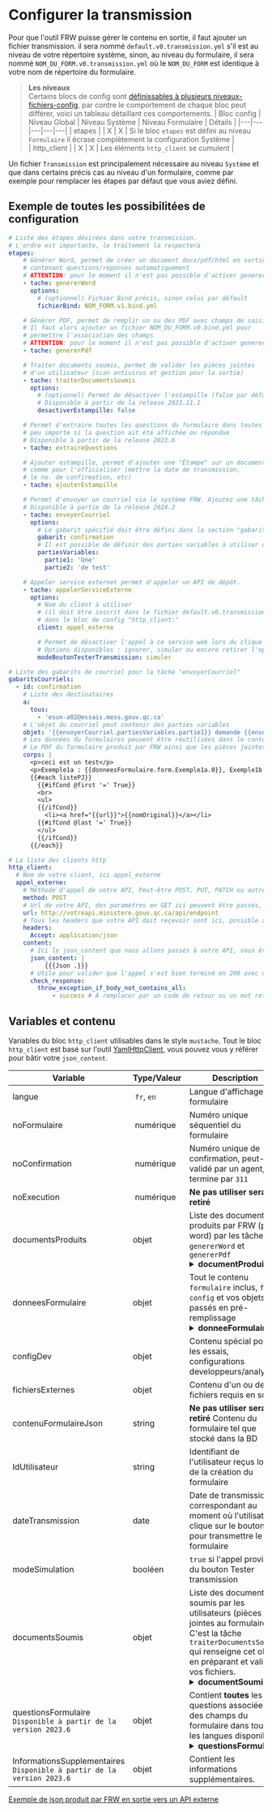 # Configurer la transmission

Pour que l'outil FRW puisse gérer le contenu en sortie, il faut ajouter un fichier transmission. il sera nommé `default.v0.transmission.yml` s'il est au niveau de votre répertoire système, sinon, au niveau du formulaire, il sera nommé `NOM_DU_FORM.v0.transmission.yml` où le `NOM_DU_FORM` est identique à votre nom de répertoire du formulaire.


> **Les niveaux**\
> Certains blocs de config sont [définissables à plusieurs niveaux-fichiers-config](niveaux-fichiers-config.md), par contre le comportement de chaque bloc peut différer, voici un tableau détaillant ces comportements. 
>| Bloc config  | Niveau Global | Niveau Système | Niveau Formulaire  |   Détails |
>|---|---|---|---|---|
>| etapes  |   |  X  | X  | Si le bloc `etapes` est défini au niveau `Formulaire` il écrase complètement la configuration Système |   
>| http_client  |   | X  | X  | Les éléments `http_client` se cumulent  |


Un fichier `Transmission` est principalement nécessaire au niveau `Système` et que dans certains précis cas au niveau d'un formulaire, comme par exemple pour remplacer les étapes par défaut que vous aviez défini.

## Exemple de toutes les possibilitées de configuration
```yaml
# Liste des étapes désirées dans votre transmission.
# L'ordre est importante, le traitement la respectera
etapes:  
    # Générer Word, permet de créer un document docx/pdf/html en sortie
    # contenant questions/réponses automatiquement
    # ATTENTION: pour le moment il n'est pas possible d'activer genererPdf en même temps
    - tache: genererWord
      options:
        # (optionnel) Fichier Bind précis, sinon celui par défault
        fichierBind: NOM_FORM.v1.bind.yml  

    # Générer PDF, permet de remplir un ou des PDF avec champs de saisies
    # Il faut alors ajouter un fichier NOM_DU_FORM.v0.bind.yml pour 
    # permettre l'association des champs
    # ATTENTION: pour le moment il n'est pas possible d'activer genererWord en même temps
    - tache: genererPdf

    # Traiter documents soumis, permet de valider les pièces jointes 
    # d'un utilisateur (scan antivirus et gestion pour la sortie)
    - tache: traiterDocumentsSoumis
      options:
        # (optionnel) Permet de désactiver l'estampille (false par défaut)
        # Disponible à partir de la release 2023.11.1
        desactiverEstampille: false

    # Permet d'extraire toutes les questions du formulaire dans toutes les langues dans un objet "questionsFormulaire"
    # peu importe si la question ait été affichée ou répondue
    # Disponible à partir de la release 2023.6
    - tache: extraireQuestions

    # Ajouter estampille, permet d'ajouter une "Étampe" sur un document 
    # comme pour l'officialiser (mettre la date de transmission, 
    # le no. de confirmation, etc)
    - tache: ajouterEstampille

    # Permet d'envoyer un courriel via le système FRW. Ajoutez une tâche "envoyerCourriel" pour chaque courriel différent à envoyer.
    # Disponible à partie de la release 2024.2
    - tache: envoyerCourriel
      options:
        # Le gabarit spécifié doit être défini dans la section "gabaritsCourriels"
        gabarit: confirmation
        # Il est possible de définir des parties variables à utiliser dans le courriel.
        partiesVariables: 
          partie1: 'Une'
          partie2: 'de test'

    # Appeler service externet permet d'appeler un API de dépôt.
    - tache: appelerServiceExterne
      options: 
        # Nom du client à utiliser
        # (il doit être inscrit dans le fichier default.v0.transmission.yml) 
        # dans le bloc de config "http_client:"
        client: appel_externe      

        # Permet de désactiver l'appel à ce service web lors du clique sur le bouton "Tester transmission" de l'interface des outils de développement
        # Options disponibles : ignorer, simuler ou encore retirer l'option pour que l'étape s'exécute sur le bouton tester transmission
        modeBoutonTesterTransmission: simuler 

# Liste des gabarits de courriel pour la tâche "envoyerCourriel"
gabaritsCourriels:
  - id: confirmation
    # Liste des destinataires
    a:
      tous: 
        - 'esun-a02@essais.mess.gouv.qc.ca'    
    # L'objet du courriel peut contenir des parties variables
    objet: '{{envoyerCourriel.partiesVariables.partie1}} demande {{envoyerCourriel.partiesVariables.partie2}}'
    # Les données du formulaires peuvent être réutilisées dans le contenu du courriel
    # Le PDF du formulaire produit par FRW ainsi que les pièces jointes ajoutées au formulaire peuvent être ajoutées au courriel. Un lien de téléchargement peut être affiché pour chaque fichier dans le courriel.
    corps: |
      <p>ceci est un test</p>
      <p>Exemple1a : {{donneesFormulaire.form.Exemple1a.0}}, Exemple1b : {{donneesFormulaire.form.Exemple1b.0}}</p>
      {{#each listePJ}}
        {{#ifCond @first '=' True}}
        <br>
        <ul>
        {{/ifCond}}
          <li><a href="{{url}}">{{nomOriginal}}</a></li>
        {{#ifCond @last '=' True}}
        </ul>
        {{/ifCond}}
      {{/each}}

# La liste des clients http
http_client:
  # Nom de votre client, ici appel_externe
  appel_externe:
    # Méthode d'appel de votre API, Peut-être POST, PUT, PATCH ou autre... normalement POST est le meilleur choix
    method: POST
    # Url de votre API, des paramètres en GET ici peuvent être passés, il est possible de mettre des variables aussi
    url: http://votreapi.ministere.gouv.qc.ca/api/endpoint
    # Tous les headers que votre API doit reçevoir sont ici, possible aussi de mettre des variables
    headers:
      Accept: application/json
    content:
      # Ici le json_content que nous allons passés à votre API, vous êtes libres de mettre la structure que vous voulez, {{{Json .}}} permet de tout "dumper" les variables de l'application vers votre API (voir Variables ci-dessous), utile aussi pour connaître les variables/objets disponibles
      json_content: |
          {{{Json .}}}
      # Utile pour valider que l'appel s'est bien terminé en 200 avec une validation du retour de contenu de votre API en prime
      check_response:
        throw_exception_if_body_not_contains_all:
            - success # À remplacer par un code de retour ou un mot retourné par votre api afin de valider que tout est concluant
``` 


## Variables et contenu

Variables du bloc `http_client` utilisables dans le style `mustache`. Tout le bloc `http_client` est basé sur l'outil [YamlHttpClient](https://github.com/anisite/YamlHttpClient), vous pouvez vous y référer pour bâtir votre `json_content`.

| Variable | Type/Valeur | Description |
| ---      |----         | ---         |
| langue | `fr`, `en`    | Langue d'affichage du formulaire |
| noFormulaire | numérique   | Numéro unique séquentiel du formulaire |
| noConfirmation | numérique  | Numéro unique de confirmation, peut-être validé par un agent, termine par ``311`` |
| noExecution | numérique  | **Ne pas utiliser sera retiré**|
| documentsProduits | objet | Liste des documents produits par FRW (pdf, word) par les tâches `genererWord` et `genererPdf` <details><summary>**documentProduit**</summary>**nom** : Le nom du document généré en sortie<br> **fichier** : Le contenu du fichier en ``base64``</details>|
| donneesFormulaire | objet | Tout le contenu ``formulaire`` inclus, `form`, `config` et vos objets passés en pré-remplissage<details><summary>**donneeFormulaire**</summary>**form** : Les données du formulaire<br> **config** : Certaines configurations<br> **AUTRES** : Vos objets personnalisés</details>|
| configDev | objet | Contenu spécial pour les essais, configurations developpeurs/analystes|
| fichiersExternes | objet | Contenu d'un ou des fichiers requis en sortie |
| contenuFormulaireJson | string | **Ne pas utiliser sera retiré** Contenu du formulaire tel que stocké dans la BD |
| IdUtilisateur| string |Identifiant de l'utilisateur reçus lors de la création du formulaire | 
| dateTransmission | date | Date de transmission correspondant au moment où l'utilisateur clique sur le bouton pour transmettre le formulaire | 
| modeSimulation | booléen | `true` si l'appel provient du bouton Tester transmission | 
| documentsSoumis | objet | Liste des documents soumis par les utilisateurs (pièces jointes au formulaire). C'est la tâche `traiterDocumentsSoumis` qui renseigne cet objet en préparant et validant vos fichiers. <details><summary>**documentSoumis**</summary>Il s'agit d'un dictionnaire contenant comme clée le nom du ``champ pièce jointe`` et comme valeur un tableau d'objet. <br>Chaque objet contient alors:<br>**url** : Le nom du fichier à utiliser tel quel lors de l'appel à l'API `Telecharger`.<br>**name** : Le nom de la pièce jointe et son type (ex: ``GrpPJCertificatNaissance_0_PJCertificatNaissance.pdf``)<br>**AUTRES** : Les métadonnées (extraites automatiquement, il s'agit des autres champs dans le même groupe qui sont convertis comme métadonnées automatiquement ex: `LigneAffaire`, `TypeDocument`)</details>|
| questionsFormulaire <br> `Disponible à partir de la version 2023.6` | objet | Contient **toutes** les questions associées à des champs du formulaire dans toutes les langues disponibles.<details><summary>**questionsFormulaire**</summary>Il s'agit d'un dictionnaire contenant comme clée l'identifiant de la question et comme valeur un tableau d'objet. <br>Chaque objet contient alors:<br>**label** : Le libellé de la question. <br> **options** : Le libellé des choix pour les questions à choix multiples.<br> **components** : Contient une structure de **label** et **options**. Il s'applique lorsqu'on a des libellés dans un groupe.</details>|
| InformationsSupplementaires `Disponible à partir de la version 2023.6` | objet | Contient les informations supplémentaires.


[Exemple de json produit par FRW en sortie vers un API externe](exemple-json-appeler-service-web.md)
